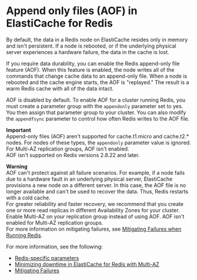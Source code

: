 # Append only files \(AOF\) in ElastiCache for Redis<a name="RedisAOF"></a>

By default, the data in a Redis node on ElastiCache resides only in memory and isn't persistent\. If a node is rebooted, or if the underlying physical server experiences a hardware failure, the data in the cache is lost\.

If you require data durability, you can enable the Redis append\-only file feature \(AOF\)\. When this feature is enabled, the node writes all of the commands that change cache data to an append\-only file\. When a node is rebooted and the cache engine starts, the AOF is "replayed\." The result is a warm Redis cache with all of the data intact\.

AOF is disabled by default\. To enable AOF for a cluster running Redis, you must create a parameter group with the `appendonly` parameter set to yes\. You then assign that parameter group to your cluster\. You can also modify the `appendfsync` parameter to control how often Redis writes to the AOF file\.

**Important**  
Append\-only files \(AOF\) aren't supported for cache\.t1\.micro and cache\.t2\.\* nodes\. For nodes of these types, the `appendonly` parameter value is ignored\.  
For Multi\-AZ replication groups, AOF isn't enabled\.  
AOF isn't supported on Redis versions 2\.8\.22 and later\.

**Warning**  
AOF can't protect against all failure scenarios\. For example, if a node fails due to a hardware fault in an underlying physical server, ElastiCache provisions a new node on a different server\. In this case, the AOF file is no longer available and can't be used to recover the data\. Thus, Redis restarts with a cold cache\.  
For greater reliability and faster recovery, we recommend that you create one or more read replicas in different Availability Zones for your cluster\. Enable Multi\-AZ on your replication group instead of using AOF\. AOF isn't enabled for Multi\-AZ replication groups\.  
For more information on mitigating failures, see [Mitigating Failures when Running Redis](FaultTolerance.md#FaultTolerance.Redis)\.

For more information, see the following:
+ [Redis\-specific parameters](ParameterGroups.Redis.md)
+ [Minimizing downtime in ElastiCache for Redis with Multi\-AZ](AutoFailover.md)
+ [Mitigating Failures](FaultTolerance.md)